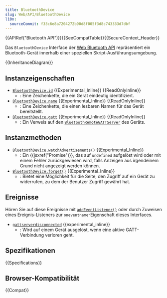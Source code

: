 ```yaml
---
title: BluetoothDevice
slug: Web/API/BluetoothDevice
l10n:
  sourceCommit: f33c6e8a7204272b90d8f005f3d8c743333d7dbf
---
```


{{APIRef("Bluetooth API")}}{{SeeCompatTable}}{{SecureContext_Header}}

Das `BluetoothDevice` Interface der [Web Bluetooth API](/de/docs/Web/API/Web_Bluetooth_API) repräsentiert ein Bluetooth-Gerät innerhalb einer speziellen Skript-Ausführungsumgebung.

{{InheritanceDiagram}}

## Instanzeigenschaften

- [`BluetoothDevice.id`](/de/docs/Web/API/BluetoothDevice/id) {{Experimental_Inline}} {{ReadOnlyInline}}
  - : Eine Zeichenkette, die ein Gerät eindeutig identifiziert.
- [`BluetoothDevice.name`](/de/docs/Web/API/BluetoothDevice/name) {{Experimental_Inline}} {{ReadOnlyInline}}
  - : Eine Zeichenkette, die einen lesbaren Namen für das Gerät bereitstellt.
- [`BluetoothDevice.gatt`](/de/docs/Web/API/BluetoothDevice/gatt) {{Experimental_Inline}} {{ReadOnlyInline}}
  - : Ein Verweis auf den [`BluetoothRemoteGATTServer`](/de/docs/Web/API/BluetoothRemoteGATTServer) des Geräts.

## Instanzmethoden

- [`BluetoothDevice.watchAdvertisements()`](/de/docs/Web/API/BluetoothDevice/watchAdvertisements) {{Experimental_Inline}}
  - : Ein {{jsxref("Promise")}}, das auf `undefined` aufgelöst wird oder mit einem Fehler zurückgewiesen wird, falls Anzeigen aus irgendeinem Grund nicht angezeigt werden können.
- [`BluetoothDevice.forget()`](/de/docs/Web/API/BluetoothDevice/forget) {{Experimental_Inline}}
  - : Bietet eine Möglichkeit für die Seite, den Zugriff auf ein Gerät zu widerrufen, zu dem der Benutzer Zugriff gewährt hat.

## Ereignisse

Hören Sie auf diese Ereignisse mit [`addEventListener()`](/de/docs/Web/API/EventTarget/addEventListener) oder durch Zuweisen eines Ereignis-Listeners zur `oneventname`-Eigenschaft dieses Interfaces.

- [`gattserverdisconnected`](/de/docs/Web/API/BluetoothDevice/gattserverdisconnected_event) {{experimental_inline}}
  - : Wird auf einem Gerät ausgelöst, wenn eine aktive GATT-Verbindung verloren geht.

## Spezifikationen

{{Specifications}}

## Browser-Kompatibilität

{{Compat}}
